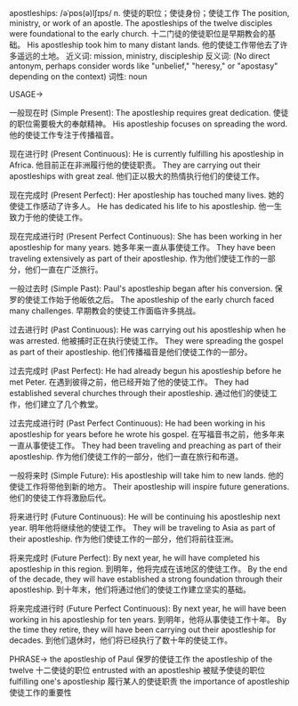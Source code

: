 apostleships: /əˈpɒs(ə)lʃɪps/
n.
使徒的职位；使徒身份；使徒工作
The position, ministry, or work of an apostle.
The apostleships of the twelve disciples were foundational to the early church. 十二门徒的使徒职位是早期教会的基础。
His apostleship took him to many distant lands. 他的使徒工作带他去了许多遥远的土地。
近义词: mission, ministry, discipleship
反义词:  (No direct antonym, perhaps consider words like "unbelief," "heresy," or "apostasy" depending on the context)
词性: noun


USAGE->

一般现在时 (Simple Present):
The apostleship requires great dedication. 使徒的职位需要极大的奉献精神。
His apostleship focuses on spreading the word. 他的使徒工作专注于传播福音。

现在进行时 (Present Continuous):
He is currently fulfilling his apostleship in Africa. 他目前正在非洲履行他的使徒职责。
They are carrying out their apostleships with great zeal.  他们正以极大的热情执行他们的使徒工作。

现在完成时 (Present Perfect):
Her apostleship has touched many lives. 她的使徒工作感动了许多人。
He has dedicated his life to his apostleship. 他一生致力于他的使徒工作。


现在完成进行时 (Present Perfect Continuous):
She has been working in her apostleship for many years. 她多年来一直从事使徒工作。
They have been traveling extensively as part of their apostleship. 作为他们使徒工作的一部分，他们一直在广泛旅行。

一般过去时 (Simple Past):
Paul's apostleship began after his conversion. 保罗的使徒工作始于他皈依之后。
The apostleship of the early church faced many challenges. 早期教会的使徒工作面临许多挑战。

过去进行时 (Past Continuous):
He was carrying out his apostleship when he was arrested. 他被捕时正在执行使徒工作。
They were spreading the gospel as part of their apostleship. 他们传播福音是他们使徒工作的一部分。

过去完成时 (Past Perfect):
He had already begun his apostleship before he met Peter. 在遇到彼得之前，他已经开始了他的使徒工作。
They had established several churches through their apostleship. 通过他们的使徒工作，他们建立了几个教堂。

过去完成进行时 (Past Perfect Continuous):
He had been working in his apostleship for years before he wrote his gospel. 在写福音书之前，他多年来一直从事使徒工作。
They had been traveling and preaching as part of their apostleship. 作为他们使徒工作的一部分，他们一直在旅行和布道。


一般将来时 (Simple Future):
His apostleship will take him to new lands. 他的使徒工作将带他到新的地方。
Their apostleship will inspire future generations. 他们的使徒工作将激励后代。

将来进行时 (Future Continuous):
He will be continuing his apostleship next year. 明年他将继续他的使徒工作。
They will be traveling to Asia as part of their apostleship. 作为他们使徒工作的一部分，他们将前往亚洲。

将来完成时 (Future Perfect):
By next year, he will have completed his apostleship in this region. 到明年，他将完成在该地区的使徒工作。
By the end of the decade, they will have established a strong foundation through their apostleship. 到十年末，他们将通过他们的使徒工作建立坚实的基础。

将来完成进行时 (Future Perfect Continuous):
By next year, he will have been working in his apostleship for ten years. 到明年，他将从事使徒工作十年。
By the time they retire, they will have been carrying out their apostleship for decades. 到他们退休时，他们将已经执行了数十年的使徒工作。


PHRASE->
the apostleship of Paul 保罗的使徒工作
the apostleship of the twelve 十二使徒的职位
entrusted with an apostleship 被赋予使徒的职位
fulfilling one's apostleship 履行某人的使徒职责
the importance of apostleship 使徒工作的重要性
